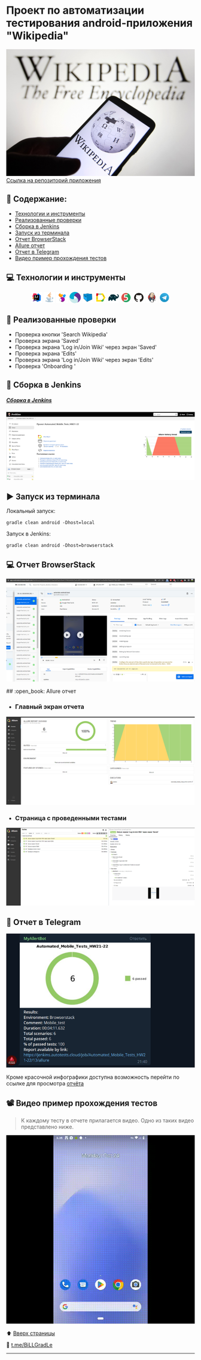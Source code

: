 # Проект по автоматизации тестирования android-приложения  "Wikipedia"

<img title="Wiki img" src="images/title/Title_WIki.jpeg">
<a id="anchor"></a>
 <a target="_blank" href="https://github.com/wikimedia/apps-android-wikipedia/releases">Ссылка на репозиторий приложения</a>

## :page_with_curl: Содержание:

- <a href="#computer-технологии-и-инструменты">Технологии и инструменты</a>
- <a href="#notebook_with_decorative_cover-реализованные-проверки">Реализованные проверки</a>
- <a href="#electric_plug-сборка-в-Jenkins">Сборка в Jenkins</a>
- <a href="#arrow_forward-запуск-из-терминала">Запуск из терминала</a>
- <a href="#👽-отчет-browserstack">Отчет BrowserStack</a>
- <a href="#open_book-allure-отчет">Allure отчет</a>
- <a href="#robot-отчет-в-telegram">Отчет в Telegram</a>
- <a href="#film_projector-видео-пример-прохождения-тестов">Видео пример прохождения тестов</a>

## :computer: Технологии и инструменты

<p align="center">
<img width="6%" title="IntelliJ IDEA" src="images/logoTools/Intelij_IDEA.svg">
<img width="6%" title="Java" src="images/logoTools/Java.svg">
<img width="6%" title="Selenide" src="images/logoTools/Selenide.svg">
<img width="6%" title="Appium" src="images/logoTools/appium.svg">
<img width="6%" title="Selenoid" src="images/logoTools/Selenoid.svg">
<img width="6%" title="Allure Report" src="images/logoTools/Allure_Report.svg">
<img width="6%" title="Gradle" src="images/logoTools/Gradle.svg">
<img width="6%" title="JUnit5" src="images/logoTools/JUnit5.svg">
<img width="6%" title="GitHub" src="images/logoTools/GitHub.svg">
<img width="6%" title="Jenkins" src="images/logoTools/Jenkins.svg">
<img width="6%" title="Telegram" src="images/logoTools/Telegram.svg">
</p>

## :notebook_with_decorative_cover: Реализованные проверки

- Проверка кнопки 'Search Wikipedia'
- Проверка экрана 'Saved'
- Проверка экрана 'Log in/Join Wiki' через экран 'Saved'
- Проверка экрана 'Edits'
- Проверка экрана 'Log in/Join Wiki' через экран 'Edits'
- Проверка 'Onboarding '

## :electric_plug: Сборка в Jenkins

##### <a target="_blank" href="https://jenkins.autotests.cloud/job/Automated_Mobile_Tests_HW21-22/">Сборка в Jenkins</a>

<p align="center">
<img title="Jenkins Dashboard" src="images/title/AssemblyInJenkins.png">
</p>  

## :arrow_forward: Запуск из терминала

Локальный запуск:

```
gradle clean android -Dhost=local
```

Запуск в Jenkins:

```
gradle clean android -Dhost=browserstack
```

## :computer: Отчет BrowserStack

<p align="center">
<img title="BrowserStack dashboard" src="images/title/BrowserStackReport.png">
</p>
## :open_book: Allure отчет

- ### Главный экран отчета

<p align="center">
<img title="Allure Overview Dashboard" src="images/title/AllureMainPage.png">
</p>

- ### Страница с проведенными тестами

<p align="center">
<img title="Allure Test Page" src="images/title/PageWithTest.png">
</p>

## :robot: Отчет в Telegram

<p align="center">
<img title="Telegram notification message" src="images/title/TelegramBot.png">
</p>

Кроме красочной инфографики доступна возможность перейти по ссылке для
просмотра [отчёта](https://jenkins.autotests.cloud/job/Automated_Mobile_Tests_HW21-22/13/allure/)

## :film_projector: Видео пример прохождения тестов

> К каждому тесту в отчете прилагается видео. Одно из таких видео представлено ниже.
<p align="center">
  <img title="Selenoid Video" src="images/title/ExampleTest.gif">
</p>

:arrow_up: [Вверх страницы](#anchor)

:new_moon_with_face: <a target="_blank" href="https://t.me/BiLLGradLe">t.me/BiLLGradLe</a>

---

